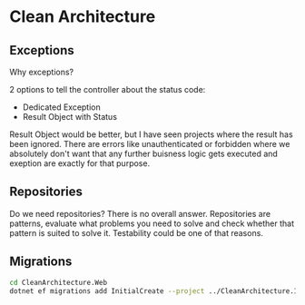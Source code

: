 # Clean Architecture

## Exceptions

Why exceptions?

2 options to tell the controller about the status code:

- Dedicated Exception
- Result Object with Status

Result Object would be better, but I have seen projects where the result has been ignored. There are errors like unauthenticated or forbidden where we absolutely don't want that any further buisness logic gets executed and exeption are exactly for that purpose.

## Repositories

Do we need repositories? There is no overall answer. Repositories are patterns, evaluate what problems you need to solve and check whether that pattern is suited to solve it. Testability could be one of that reasons.

## Migrations

```sh
cd CleanArchitecture.Web
dotnet ef migrations add InitialCreate --project ../CleanArchitecture.Infrastructure
```
